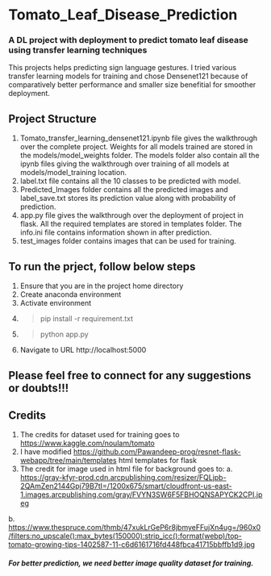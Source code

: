 # Tomato_Leaf_Disease_Prediction
 
### A DL project with deployment to predict tomato leaf disease using transfer learning techniques

This projects helps predicting sign language gestures. 
I tried various transfer learning models for training and chose Densenet121 because of comparatively better performance and smaller size benefitial for smoother deployment.

## Project Structure
1. Tomato_transfer_learning_densenet121.ipynb file gives the walkthrough over the complete project. Weights for all models trained are stored in the models/model_weights folder. The models folder also contain all the ipynb files giving the walkthrough over training of all models at models/model_training location.
2. label.txt file contains all the 10 classes to be predicted with model.
3. Predicted_Images folder contains all the predicted images and label_save.txt stores its prediction value along with probability of prediction.
4. app.py file gives the walkthrough over the deployment of project in flask. All the required templates are stored in templates folder. The info.ini file contains information shown in after prediction.
5. test_images folder contains images that can be used for training.

## To run the prject, follow below steps
1. Ensure that you are in the project home directory
2. Create anaconda environment
3. Activate environment
4. >pip install -r requirement.txt
5. >python app.py
6. Navigate to URL http://localhost:5000

## Please feel free to connect for any suggestions or doubts!!!

## Credits
1. The credits for dataset used for training goes to https://www.kaggle.com/noulam/tomato
2. I have modified https://github.com/Pawandeep-prog/resnet-flask-webapp/tree/main/templates html templates for flask
3. The credit for image used in html file for background goes to: 
  a. https://gray-kfyr-prod.cdn.arcpublishing.com/resizer/FQLjpb-2QAmZen2144Gpj79B7tI=/1200x675/smart/cloudfront-us-east-1.images.arcpublishing.com/gray/FVYN3SW6F5FBHOQNSAPYCK2CPI.jpeg
  
  b. https://www.thespruce.com/thmb/47xukLrGeP6r8jbmyeFFujXn4ug=/960x0/filters:no_upscale():max_bytes(150000):strip_icc():format(webp)/top-tomato-growing-tips-1402587-11-c6d6161716fd448fbca41715bbffb1d9.jpg
  
##### For better prediction, we need better image quality dataset for training.

